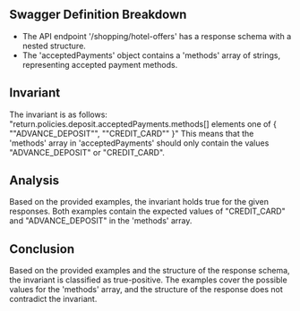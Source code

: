 ## Swagger Definition Breakdown
- The API endpoint '/shopping/hotel-offers' has a response schema with a nested structure.
- The 'acceptedPayments' object contains a 'methods' array of strings, representing accepted payment methods.

## Invariant
The invariant is as follows:
"return.policies.deposit.acceptedPayments.methods[] elements one of { ""ADVANCE_DEPOSIT"", ""CREDIT_CARD"" }"
This means that the 'methods' array in 'acceptedPayments' should only contain the values "ADVANCE_DEPOSIT" or "CREDIT_CARD".

## Analysis
Based on the provided examples, the invariant holds true for the given responses. Both examples contain the expected values of "CREDIT_CARD" and "ADVANCE_DEPOSIT" in the 'methods' array.

## Conclusion
Based on the provided examples and the structure of the response schema, the invariant is classified as true-positive. The examples cover the possible values for the 'methods' array, and the structure of the response does not contradict the invariant.
